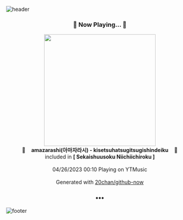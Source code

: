![header](https://capsule-render.vercel.app/api?type=wave&height=170&section=header&fontColor=090707&fontAlignX=45&fontAlignY=65&fontSize=100)

<h3 align="center">🎵 Now Playing... 🎵</h3>
<p align="center">
  <a href="https://music.youtube.com/watch?v=HPMwDxi9-e0">
    <img width="300" src="https://lh3.googleusercontent.com/Z5c5x-le8LlP1dtC6kSD3SePLciXG9M0yjGTFcBULBAkFdY850n803DyJcVMvTH8y8OcBFK9ivZXdkiu">
  </a>
  <br>
  🎵&nbsp&nbsp&nbsp <b>amazarashi(아마자라시) - kisetsuhatsugitsugishindeiku</b> &nbsp&nbsp&nbsp🎵
  <br>
  included in <b>[ Sekaishuusoku Niichiichiroku ]</b>
  
  <br />
  <br />
  04/26/2023 00:10 Playing on YTMusic
  <br />
  <br />
  Generated with <a href="https://github.com/20chan/github-now">20chan/github-now</a>
</p>

<h3 align="center">•••</h3>

![footer](https://capsule-render.vercel.app/api?type=wave&height=150&section=footer)
